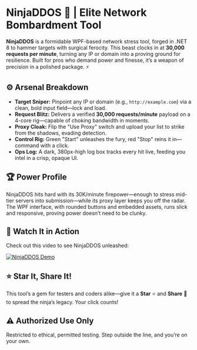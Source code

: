 # NinjaDDOS 🥷 | Elite Network Bombardment Tool

**NinjaDDOS** is a formidable WPF-based network stress tool, forged in .NET 8 to hammer targets with surgical ferocity. This beast clocks in at **30,000 requests per minute**, turning any IP or domain into a proving ground for resilience. Built for pros who demand power and finesse, it’s a weapon of precision in a polished package. ⚡

## ⚙️ Arsenal Breakdown
- **Target Sniper:** Pinpoint any IP or domain (e.g., `http://example.com`) via a clean, bold input field—lock and load.
- **Request Blitz:** Delivers a verified **30,000 requests/minute** payload on a 4-core rig—capable of choking bandwidth in moments.
- **Proxy Cloak:** Flip the "Use Proxy" switch and upload your list to strike from the shadows, evading detection.
- **Control Rig:** Green "Start" unleashes the fury, red "Stop" reins it in—command with a click.
- **Ops Log:** A dark, 380px-high log box tracks every hit live, feeding you intel in a crisp, opaque UI.

## 🏆 Power Profile
NinjaDDOS hits hard with its 30K/minute firepower—enough to stress mid-tier servers into submission—while its proxy layer keeps you off the radar. The WPF interface, with rounded buttons and embedded assets, runs slick and responsive, proving power doesn’t need to be clunky.

## 🎥 Watch It in Action
Check out this video to see NinjaDDOS unleashed:

[![NinjaDDOS Demo](https://img.youtube.com/vi/_fSme0B-1ic/0.jpg)](https://youtu.be/_fSme0B-1ic)

## ⭐ Star It, Share It!
This tool’s a gem for testers and coders alike—give it a **Star** ⭐ and **Share** 🔗 to spread the ninja’s legacy. Your click counts!

## ⚠️ Authorized Use Only
Restricted to ethical, permitted testing. Step outside the line, and you’re on your own.
